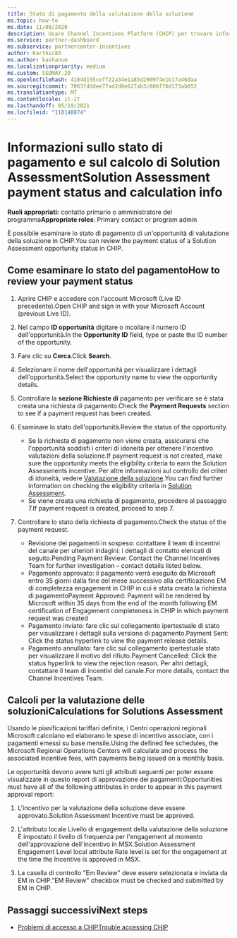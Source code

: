 ```yaml
---
title: Stato di pagamento della valutazione della soluzione
ms.topic: how-to
ms.date: 11/09/2020
description: Usare Channel Incentives Platform (CHIP) per trovare informazioni sulle opportunità di valutazione della soluzione, sui calcoli e sul relativo stato di pagamento.
ms.service: partner-dashboard
ms.subservice: partnercenter-incentives
author: Karthic83
ms.author: kashanum
ms.localizationpriority: medium
ms.custom: SEOMAY.20
ms.openlocfilehash: 4184d155ceff22a34e1a85d2909f4e1b17a46daa
ms.sourcegitcommit: 7063fdddee77ad2d8e627ab3c806f76d173ab652
ms.translationtype: MT
ms.contentlocale: it-IT
ms.lasthandoff: 05/19/2021
ms.locfileid: "110148874"
---
```

# <a name="solution-assessment-payment-status-and-calculation-info"></a><span data-ttu-id="2c5d6-103">Informazioni sullo stato di pagamento e sul calcolo di Solution Assessment</span><span class="sxs-lookup"><span data-stu-id="2c5d6-103">Solution Assessment payment status and calculation info</span></span>

<span data-ttu-id="2c5d6-104">**Ruoli appropriati:** contatto primario o amministratore del programma</span><span class="sxs-lookup"><span data-stu-id="2c5d6-104">**Appropriate roles**: Primary contact or program admin</span></span>

<span data-ttu-id="2c5d6-105">È possibile esaminare lo stato di pagamento di un'opportunità di valutazione della soluzione in CHIP.</span><span class="sxs-lookup"><span data-stu-id="2c5d6-105">You can review the payment status of a Solution Assessment opportunity status in CHIP.</span></span>

## <a name="how-to-review-your-payment-status"></a><span data-ttu-id="2c5d6-106">Come esaminare lo stato del pagamento</span><span class="sxs-lookup"><span data-stu-id="2c5d6-106">How to review your payment status</span></span>

1. <span data-ttu-id="2c5d6-107">Aprire CHIP e accedere con l'account Microsoft (Live ID precedente).</span><span class="sxs-lookup"><span data-stu-id="2c5d6-107">Open CHIP and sign in with your Microsoft Account (previous Live ID).</span></span>
2. <span data-ttu-id="2c5d6-108">Nel campo **ID opportunità** digitare o incollare il numero ID dell'opportunità.</span><span class="sxs-lookup"><span data-stu-id="2c5d6-108">In the **Opportunity ID** field, type or paste the ID number of the opportunity.</span></span>
3. <span data-ttu-id="2c5d6-109">Fare clic su **Cerca**.</span><span class="sxs-lookup"><span data-stu-id="2c5d6-109">Click **Search**.</span></span>
4. <span data-ttu-id="2c5d6-110">Selezionare il nome dell'opportunità per visualizzare i dettagli dell'opportunità.</span><span class="sxs-lookup"><span data-stu-id="2c5d6-110">Select the opportunity name to view the opportunity details.</span></span>
5. <span data-ttu-id="2c5d6-111">Controllare la **sezione Richieste di** pagamento per verificare se è stata creata una richiesta di pagamento.</span><span class="sxs-lookup"><span data-stu-id="2c5d6-111">Check the **Payment Requests** section to see if a payment request has been created.</span></span>
6. <span data-ttu-id="2c5d6-112">Esaminare lo stato dell'opportunità.</span><span class="sxs-lookup"><span data-stu-id="2c5d6-112">Review the status of the opportunity.</span></span>

    - <span data-ttu-id="2c5d6-113">Se la richiesta di pagamento non viene creata, assicurarsi che l'opportunità soddisfi i criteri di idoneità per ottenere l'incentivo valutazioni della soluzione.</span><span class="sxs-lookup"><span data-stu-id="2c5d6-113">If payment request is not created, make sure the opportunity meets the eligibility criteria to earn the Solution Assessments incentive.</span></span> <span data-ttu-id="2c5d6-114">Per altre informazioni sul controllo dei criteri di idoneità, vedere [Valutazione della soluzione](chip-solution-assessment.md).</span><span class="sxs-lookup"><span data-stu-id="2c5d6-114">You can find further information on checking the eligibility criteria in [Solution Assessment](chip-solution-assessment.md).</span></span>
    - <span data-ttu-id="2c5d6-115">Se viene creata una richiesta di pagamento, procedere al passaggio 7.</span><span class="sxs-lookup"><span data-stu-id="2c5d6-115">If payment request is created, proceed to step 7.</span></span>
7. <span data-ttu-id="2c5d6-116">Controllare lo stato della richiesta di pagamento.</span><span class="sxs-lookup"><span data-stu-id="2c5d6-116">Check the status of the payment request.</span></span>

    - <span data-ttu-id="2c5d6-117">Revisione dei pagamenti in sospeso: contattare il team di incentivi del canale per ulteriori indagini: i dettagli di contatto elencati di seguito.</span><span class="sxs-lookup"><span data-stu-id="2c5d6-117">Pending Payment Review: Contact the Channel Incentives Team for further investigation – contact details listed below.</span></span>
    - <span data-ttu-id="2c5d6-118">Pagamento approvato: il pagamento verrà eseguito da Microsoft entro 35 giorni dalla fine del mese successivo alla certificazione EM di completezza engagement in CHIP in cui è stata creata la richiesta di pagamento</span><span class="sxs-lookup"><span data-stu-id="2c5d6-118">Payment Approved: Payment will be rendered by Microsoft within 35 days from the end of the month following EM certification of Engagement completeness in CHIP in which payment request was created</span></span>
    -  <span data-ttu-id="2c5d6-119">Pagamento inviato: fare clic sul collegamento ipertestuale di stato per visualizzare i dettagli sulla versione di pagamento.</span><span class="sxs-lookup"><span data-stu-id="2c5d6-119">Payment Sent: Click the status hyperlink to view the payment release details.</span></span>
    - <span data-ttu-id="2c5d6-120">Pagamento annullato: fare clic sul collegamento ipertestuale stato per visualizzare il motivo del rifiuto.</span><span class="sxs-lookup"><span data-stu-id="2c5d6-120">Payment Cancelled: Click the status hyperlink to view the rejection reason.</span></span> <span data-ttu-id="2c5d6-121">Per altri dettagli, contattare il team di incentivi del canale.</span><span class="sxs-lookup"><span data-stu-id="2c5d6-121">For more details, contact the Channel Incentives Team.</span></span>

## <a name="calculations-for-solutions-assessment"></a><span data-ttu-id="2c5d6-122">Calcoli per la valutazione delle soluzioni</span><span class="sxs-lookup"><span data-stu-id="2c5d6-122">Calculations for Solutions Assessment</span></span>

<span data-ttu-id="2c5d6-123">Usando le pianificazioni tariffari definite, i Centri operazioni regionali Microsoft calcolano ed elaborano le spese di incentivo associate, con i pagamenti emessi su base mensile.</span><span class="sxs-lookup"><span data-stu-id="2c5d6-123">Using the defined fee schedules, the Microsoft Regional Operations Centers will calculate and process the associated incentive fees, with payments being issued on a monthly basis.</span></span>

<span data-ttu-id="2c5d6-124">Le opportunità devono avere tutti gli attributi seguenti per poter essere visualizzate in questo report di approvazione dei pagamenti:</span><span class="sxs-lookup"><span data-stu-id="2c5d6-124">Opportunities must have all of the following attributes in order to appear in this payment approval report:</span></span>

1. <span data-ttu-id="2c5d6-125">L'incentivo per la valutazione della soluzione deve essere approvato.</span><span class="sxs-lookup"><span data-stu-id="2c5d6-125">Solution Assessment Incentive must be approved.</span></span>

1. <span data-ttu-id="2c5d6-126">L'attributo locale Livello di engagement della valutazione della soluzione È impostato il livello di frequenza per l'engagement al momento dell'approvazione dell'incentivo in MSX.</span><span class="sxs-lookup"><span data-stu-id="2c5d6-126">Solution Assessment Engagement Level local attribute Rate level is set for the engagement at the time the Incentive is approved in MSX.</span></span>
 
1. <span data-ttu-id="2c5d6-127">La casella di controllo "Em Review" deve essere selezionata e inviata da EM in CHIP.</span><span class="sxs-lookup"><span data-stu-id="2c5d6-127">"EM Review" checkbox must be checked and submitted by EM in CHIP.</span></span>

## <a name="next-steps"></a><span data-ttu-id="2c5d6-128">Passaggi successivi</span><span class="sxs-lookup"><span data-stu-id="2c5d6-128">Next steps</span></span>

- [<span data-ttu-id="2c5d6-129">Problemi di accesso a CHIP</span><span class="sxs-lookup"><span data-stu-id="2c5d6-129">Trouble accessing CHIP</span></span>](chip-access-trouble.md) 
